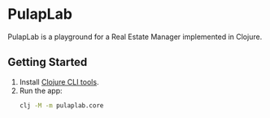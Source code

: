 # PulapLab

PulapLab is a playground for a Real Estate Manager implemented in Clojure.

## Getting Started

1. Install [Clojure CLI tools](https://clojure.org/guides/getting_started).
2. Run the app:
   ```bash
   clj -M -m pulaplab.core
   ```